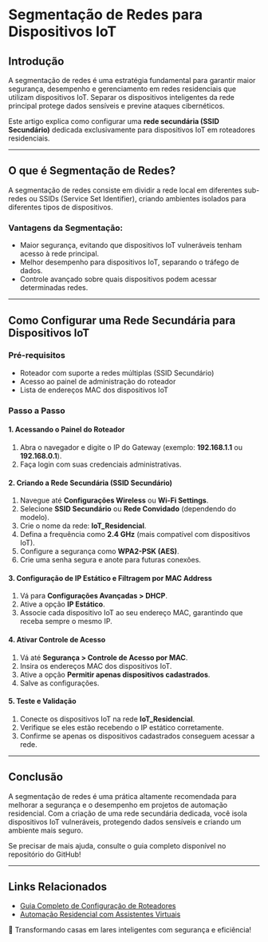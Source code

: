 # Segmentação de Redes para Dispositivos IoT

## Introdução

A segmentação de redes é uma estratégia fundamental para garantir maior segurança, desempenho e gerenciamento em redes residenciais que utilizam dispositivos IoT. Separar os dispositivos inteligentes da rede principal protege dados sensíveis e previne ataques cibernéticos.

Este artigo explica como configurar uma **rede secundária (SSID Secundário)** dedicada exclusivamente para dispositivos IoT em roteadores residenciais.

---

## O que é Segmentação de Redes?

A segmentação de redes consiste em dividir a rede local em diferentes sub-redes ou SSIDs (Service Set Identifier), criando ambientes isolados para diferentes tipos de dispositivos.

### Vantagens da Segmentação:
- Maior segurança, evitando que dispositivos IoT vulneráveis tenham acesso à rede principal.
- Melhor desempenho para dispositivos IoT, separando o tráfego de dados.
- Controle avançado sobre quais dispositivos podem acessar determinadas redes.

---

## Como Configurar uma Rede Secundária para Dispositivos IoT

### Pré-requisitos
- Roteador com suporte a redes múltiplas (SSID Secundário)
- Acesso ao painel de administração do roteador
- Lista de endereços MAC dos dispositivos IoT

### Passo a Passo

#### 1. Acessando o Painel do Roteador
1. Abra o navegador e digite o IP do Gateway (exemplo: **192.168.1.1** ou **192.168.0.1**).
2. Faça login com suas credenciais administrativas.

#### 2. Criando a Rede Secundária (SSID Secundário)
1. Navegue até **Configurações Wireless** ou **Wi-Fi Settings**.
2. Selecione **SSID Secundário** ou **Rede Convidado** (dependendo do modelo).
3. Crie o nome da rede: **IoT_Residencial**.
4. Defina a frequência como **2.4 GHz** (mais compatível com dispositivos IoT).
5. Configure a segurança como **WPA2-PSK (AES)**.
6. Crie uma senha segura e anote para futuras conexões.

#### 3. Configuração de IP Estático e Filtragem por MAC Address
1. Vá para **Configurações Avançadas > DHCP**.
2. Ative a opção **IP Estático**.
3. Associe cada dispositivo IoT ao seu endereço MAC, garantindo que receba sempre o mesmo IP.

#### 4. Ativar Controle de Acesso
1. Vá até **Segurança > Controle de Acesso por MAC**.
2. Insira os endereços MAC dos dispositivos IoT.
3. Ative a opção **Permitir apenas dispositivos cadastrados**.
4. Salve as configurações.

#### 5. Teste e Validação
1. Conecte os dispositivos IoT na rede **IoT_Residencial**.
2. Verifique se eles estão recebendo o IP estático corretamente.
3. Confirme se apenas os dispositivos cadastrados conseguem acessar a rede.

---

## Conclusão

A segmentação de redes é uma prática altamente recomendada para melhorar a segurança e o desempenho em projetos de automação residencial. Com a criação de uma rede secundária dedicada, você isola dispositivos IoT vulneráveis, protegendo dados sensíveis e criando um ambiente mais seguro.

Se precisar de mais ajuda, consulte o guia completo disponível no repositório do GitHub!

---

## Links Relacionados
- [Guia Completo de Configuração de Roteadores](link_do_artigo)
- [Automação Residencial com Assistentes Virtuais](link_do_artigo)

🚀 Transformando casas em lares inteligentes com segurança e eficiência!

